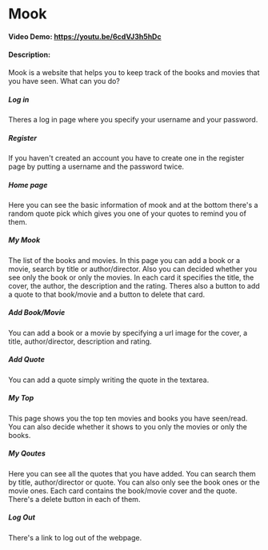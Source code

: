 # Mook

#### Video Demo: <https://youtu.be/6cdVJ3h5hDc>

#### Description:

Mook is a website that helps you to keep track of the books and movies that you have seen. What can you do?

##### Log in

Theres a log in page where you specify your username and your password.

##### Register

If you haven't created an account you have to create one in the register page by putting a username and the password twice.

##### Home page

Here you can see the basic information of mook and at the bottom there's a random quote pick which gives you one of your quotes to remind you of them.

##### My Mook

The list of the books and movies. In this page you can add a book or a movie, search by title or author/director. Also you can decided whether you see only the book or only the movies. In each card it specifies the title, the cover, the author, the description and the rating. Theres also a button to add a quote to that book/movie and a button to delete that card.

##### Add Book/Movie

You can add a book or a movie by specifying a url image for the cover, a title, author/director, description and rating.

##### Add Quote

You can add a quote simply writing the quote in the textarea.

##### My Top

This page shows you the top ten movies and books you have seen/read. You can also decide whether it shows to you only the movies or only the books.

##### My Qoutes

Here you can see all the quotes that you have added. You can search them by title, author/director or quote. You can also only see the book ones or the movie ones. Each card contains the book/movie cover and the quote. There's a delete button in each of them.

##### Log Out

There's a link to log out of the webpage.
